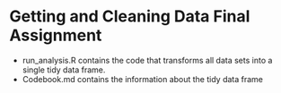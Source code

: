 # Getting and Cleaning Data Final Assignment

- run_analysis.R contains the code that transforms all data sets into a single tidy data frame.
- Codebook.md contains the information about the tidy data frame
